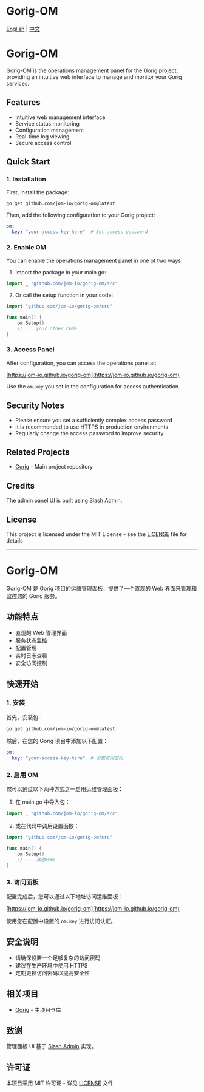 # Gorig-OM

[English](#english) | [中文](#chinese)

<a id="english"></a>
# Gorig-OM

Gorig-OM is the operations management panel for the [Gorig](https://github.com/jom-io/gorig) project, providing an intuitive web interface to manage and monitor your Gorig services.

## Features

- Intuitive web management interface
- Service status monitoring
- Configuration management
- Real-time log viewing
- Secure access control

## Quick Start

### 1. Installation

First, install the package:

```bash
go get github.com/jom-io/gorig-om@latest
```

Then, add the following configuration to your Gorig project:

```yaml
om:
  key: "your-access-key-here"  # Set access password
```

### 2. Enable OM

You can enable the operations management panel in one of two ways:

1. Import the package in your main.go:
```go
import _ "github.com/jom-io/gorig-om/src"
```

2. Or call the setup function in your code:
```go
import "github.com/jom-io/gorig-om/src"

func main() {
    om.Setup()
    // ... your other code
}
```

### 3. Access Panel

After configuration, you can access the operations panel at:

[https://jom-io.github.io/gorig-om](https://jom-io.github.io/gorig-om)

Use the `om.key` you set in the configuration for access authentication.

## Security Notes

- Please ensure you set a sufficiently complex access password
- It is recommended to use HTTPS in production environments
- Regularly change the access password to improve security

## Related Projects

- [Gorig](https://github.com/jom-io/gorig) - Main project repository

## Credits

The admin panel UI is built using [Slash Admin](https://github.com/d3george/slash-admin).

## License

This project is licensed under the MIT License - see the [LICENSE](LICENSE) file for details

---

<a id="chinese"></a>
# Gorig-OM

Gorig-OM 是 [Gorig](https://github.com/jom-io/gorig) 项目的运维管理面板，提供了一个直观的 Web 界面来管理和监控您的 Gorig 服务。

## 功能特点

- 直观的 Web 管理界面
- 服务状态监控
- 配置管理
- 实时日志查看
- 安全访问控制

## 快速开始

### 1. 安装

首先，安装包：

```bash
go get github.com/jom-io/gorig-om@latest
```

然后，在您的 Gorig 项目中添加以下配置：

```yaml
om:
  key: "your-access-key-here"  # 设置访问密码
```

### 2. 启用 OM

您可以通过以下两种方式之一启用运维管理面板：

1. 在 main.go 中导入包：
```go
import _ "github.com/jom-io/gorig-om/src"
```

2. 或在代码中调用设置函数：
```go
import "github.com/jom-io/gorig-om/src"

func main() {
    om.Setup()
    // ... 其他代码
}
```

### 3. 访问面板

配置完成后，您可以通过以下地址访问运维面板：

[https://jom-io.github.io/gorig-om](https://jom-io.github.io/gorig-om)

使用您在配置中设置的 `om.key` 进行访问认证。

## 安全说明

- 请确保设置一个足够复杂的访问密码
- 建议在生产环境中使用 HTTPS
- 定期更换访问密码以提高安全性

## 相关项目

- [Gorig](https://github.com/jom-io/gorig) - 主项目仓库

## 致谢

管理面板 UI 基于 [Slash Admin](https://github.com/d3george/slash-admin) 实现。

## 许可证

本项目采用 MIT 许可证 - 详见 [LICENSE](LICENSE) 文件 
